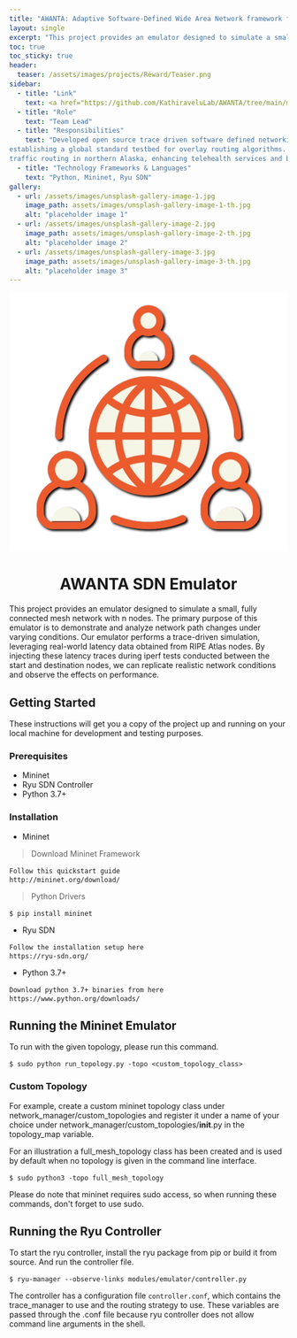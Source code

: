 ```yaml
---
title: "AWANTA: Adaptive Software-Defined Wide Area Network framework for Telehealth Access"
layout: single
excerpt: "This project provides an emulator designed to simulate a small, fully connected mesh network with n nodes. The primary purpose of this emulator is to demonstrate and analyze network path changes under varying conditions. Our emulator performs a trace-driven simulation, leveraging real-world latency data obtained from RIPE Atlas nodes. By injecting these latency traces during iperf tests conducted between the start and destination nodes, we can replicate realistic network conditions and observe the effects on performance."
toc: true
toc_sticky: true
header:
  teaser: /assets/images/projects/Reward/Teaser.png
sidebar:
  - title: "Link"
    text: <a href="https://github.com/KathiraveluLab/AWANTA/tree/main/modules/emulator">https://github.com/KathiraveluLab/AWANTA/tree/main/modules/emulator</a>
  - title: "Role"
    text: "Team Lead"
  - title: "Responsibilities"
    text: "Developed open source trace driven software defined networking emulator using Mininet & Ryu SDN, for
establishing a global standard testbed for overlay routing algorithms. Leveraged RIPE Atlas latency traces to optimize
traffic routing in northern Alaska, enhancing telehealth services and bridging healthcare gaps in underserved regions."
  - title: "Technology Frameworks & Languages"
    text: "Python, Mininet, Ryu SDN"
gallery:
  - url: /assets/images/unsplash-gallery-image-1.jpg
    image_path: assets/images/unsplash-gallery-image-1-th.jpg
    alt: "placeholder image 1"
  - url: /assets/images/unsplash-gallery-image-2.jpg
    image_path: assets/images/unsplash-gallery-image-2-th.jpg
    alt: "placeholder image 2"
  - url: /assets/images/unsplash-gallery-image-3.jpg
    image_path: assets/images/unsplash-gallery-image-3-th.jpg
    alt: "placeholder image 3"
---
```


<div align="center">
  <img src="/assets/images/AWANTA.png" alt="Project Header">
</div>

<div align="center">
  <h1>AWANTA SDN Emulator</h1>
</div>

[//]: # (Need to add github actions - code coverage and build success badges)
<!-- <div align="center">

  <a href="https://www.python.org/downloads/release/python-370/">![Python 3.7+](https://img.shields.io/badge/python-3.7+-blue.svg)</a>
  <a href="https://github.com/KathiraveluLab/AWANTA/blob/dev/CODE_OF_CONDUCT.md">![Contributor Covenant](https://img.shields.io/badge/Contributor%20Covenant-v1.4%20adopted-ff69b4.svg)</a>
  <a href="https://awanta-sdn-emulator.readthedocs.io/en/latest/?badge=latest">![Documentation Status](https://readthedocs.org/projects/awanta-sdn-emulator/badge/?version=latest)</a>
  <a href="https://github.com/KathiraveluLab/AWANTA/discussions">![Discussion](https://img.shields.io/badge/Discuss-Ask%20Questions-blue])</a>

</div> -->

This project provides an emulator designed to simulate a small, fully connected mesh network with n nodes. The primary purpose of this emulator is to demonstrate and analyze network path changes under varying conditions.
Our emulator performs a trace-driven simulation, leveraging real-world latency data obtained from RIPE Atlas nodes. By injecting these latency traces during iperf tests conducted between the start and destination nodes, we can replicate realistic network conditions and observe the effects on performance.



## Getting Started

These instructions will get you a copy of the project up and running on your local machine for development and testing purposes.

### Prerequisites

- Mininet
- Ryu SDN Controller
- Python 3.7+

### Installation

- Mininet

> Download Mininet Framework
```
Follow this quickstart guide
http://mininet.org/download/
```

> Python Drivers
```
$ pip install mininet
```

- Ryu SDN
```
Follow the installation setup here
https://ryu-sdn.org/
```

- Python 3.7+
```
Download python 3.7+ binaries from here
https://www.python.org/downloads/
```


## Running the Mininet Emulator

To run with the given topology, please run this command.
```
$ sudo python run_topology.py -topo <custom_topology_class>
```

### Custom Topology

For example, create a custom mininet topology class under network_manager/custom_topologies and register it under a name of your choice under network_manager/custom_topologies/__init__.py in the topology_map variable.

For an illustration a full_mesh_topology class has been created and is used by default when no topology is given in the command line interface.
```
$ sudo python3 -topo full_mesh_topology
```
Please do note that mininet requires sudo access, so when running these commands, don't forget to use sudo.

## Running the Ryu Controller

To start the ryu controller, install the ryu package from pip or build it from source. And run the controller file.

```
$ ryu-manager --observe-links modules/emulator/controller.py
```

The controller has a configuration file ```controller.conf```, which contains the trace_manager to use and the routing strategy to use. These variables are passed through the .conf file because ryu controller does not allow command line arguments in the shell.




